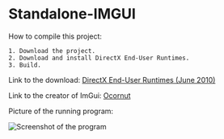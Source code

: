 # Standalone-IMGUI

How to compile this project:
```
1. Download the project.
2. Download and install DirectX End-User Runtimes.
3. Build.
```

Link to the download: [DirectX End-User Runtimes (June 2010)](https://www.microsoft.com/en-au/download/confirmation.aspx?id=6812)

Link to the creator of ImGui: [Ocornut](https://github.com/ocornut/imgui)

Picture of the running program:

![Screenshot of the program](https://img.tuttifrutti.top/uploads/c1bbgtea.png)
